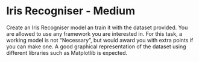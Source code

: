 # Iris Recogniser - Medium

Create an Iris Recogniser model an train it with the dataset provided.
You are allowed to use any framework you are interested in.
For this task, a working model is not “Necessary”, but would award you with extra points if you can make one.
A good graphical representation of the dataset using different libraries such as Matplotlib is expected.
